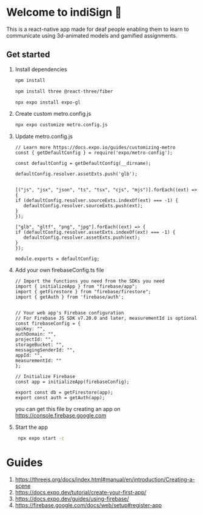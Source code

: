 # Welcome to indiSign 👋

This is a react-native app made for deaf people enabling them to learn to communicate using 3d-animated models and gamified assignments.

## Get started

1. Install dependencies

   ```bash
   npm install
   ```
   ```bash
   npm install three @react-three/fiber
   ```
   ```bash
   npx expo install expo-gl
   ```

2. Create custom metro.config.js

   ```bash
   npx expo customize metro.config.js
   ```

3. Update metro.config.js
   ```
   // Learn more https://docs.expo.io/guides/customizing-metro
   const { getDefaultConfig } = require('expo/metro-config');

   const defaultConfig = getDefaultConfig(__dirname);

   defaultConfig.resolver.assetExts.push('glb');


   [("js", "jsx", "json", "ts", "tsx", "cjs", "mjs")].forEach((ext) => {
   if (defaultConfig.resolver.sourceExts.indexOf(ext) === -1) {
      defaultConfig.resolver.sourceExts.push(ext);
   }
   });

   ["glb", "gltf", "png", "jpg"].forEach((ext) => {
   if (defaultConfig.resolver.assetExts.indexOf(ext) === -1) {
      defaultConfig.resolver.assetExts.push(ext);
   }
   });

   module.exports = defaultConfig;
   ```

3. Add your own firebaseConfig.ts file
    ```
    // Import the functions you need from the SDKs you need
    import { initializeApp } from "firebase/app";
    import { getFirestore } from "firebase/firestore";
    import { getAuth } from 'firebase/auth';


    // Your web app's Firebase configuration
    // For Firebase JS SDK v7.20.0 and later, measurementId is optional
    const firebaseConfig = {
    apiKey: "",
    authDomain: "",
    projectId: "",
    storageBucket: "",
    messagingSenderId: "",
    appId: "",
    measurementId: ""
    };

    // Initialize Firebase
    const app = initializeApp(firebaseConfig);

    export const db = getFirestore(app);
    export const auth = getAuth(app);
    ```

    you can get this file by creating an app on https://console.firebase.google.com


3. Start the app

   ```bash
    npx expo start -c
   ``` 


# Guides
1. https://threejs.org/docs/index.html#manual/en/introduction/Creating-a-scene
1. https://docs.expo.dev/tutorial/create-your-first-app/
1. https://docs.expo.dev/guides/using-firebase/
1. https://firebase.google.com/docs/web/setup#register-app
